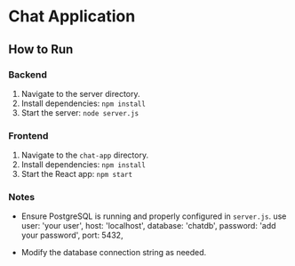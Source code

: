 # Chat Application

## How to Run

### Backend
1. Navigate to the server directory.
2. Install dependencies: `npm install`
3. Start the server: `node server.js`

### Frontend
1. Navigate to the `chat-app` directory.
2. Install dependencies: `npm install`
3. Start the React app: `npm start`

### Notes
- Ensure PostgreSQL is running and properly configured in `server.js`. use 
  user: 'your user',
  host: 'localhost',
  database: 'chatdb',
  password: 'add your password',
  port: 5432,

- Modify the database connection string as needed.
